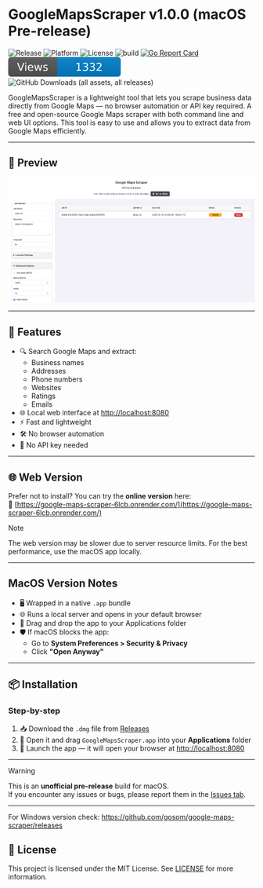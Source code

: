 # GoogleMapsScraper v1.0.0 (macOS Pre-release)

![Release](https://img.shields.io/badge/version-v1.0.0-blue)
![Platform](https://img.shields.io/badge/platform-macOS-lightgrey)
![License](https://img.shields.io/github/license/melogabriel/google-maps-scraper)
![build](https://github.com/gosom/google-maps-scraper/actions/workflows/build.yml/badge.svg)
[![Go Report Card](https://goreportcard.com/badge/github.com/gosom/google-maps-scraper)](https://goreportcard.com/report/github.com/gosom/google-maps-scraper)
[![Image of repositories-views-counter](https://github.com/melogabriel/repositories-views-counter/blob/master/svg/946732374/badge.svg)](https://github.com/melogabriel/repositories-views-counter/blob/master/readme/946732374/week.md)
![GitHub Downloads (all assets, all releases)](https://img.shields.io/github/downloads/melogabriel/google-maps-scraper/total)



GoogleMapsScraper is a lightweight tool that lets you scrape business data directly from Google Maps — no browser automation or API key required. A free and open-source Google Maps scraper with both command line and web UI options. This tool is easy to use and allows you to extract data from Google Maps efficiently.

---

## 📸 Preview

![App Screenshot](https://github.com/melogabriel/google-maps-scraper/blob/b84cd8f8ca7b9b4abfadf47defd236f4a8187536/screenshot.png)

---

## 🧰 Features

- 🔍 Search Google Maps and extract:
  - Business names
  - Addresses
  - Phone numbers
  - Websites
  - Ratings
  - Emails
- 🌐 Local web interface at [http://localhost:8080](http://localhost:8080)
- ⚡ Fast and lightweight
- 🛠️ No browser automation
- 🔑 No API key needed

---

## 🌐 Web Version

Prefer not to install? You can try the **online version** here:  
🔗 [https://google-maps-scraper-6lcb.onrender.com/](https://google-maps-scraper-6lcb.onrender.com/)

> [!NOTE]
> The web version may be slower due to server resource limits. For the best performance, use the macOS app locally.

---

## MacOS Version Notes

- 🖥️ Wrapped in a native `.app` bundle
- 🌐 Runs a local server and opens in your default browser
- 📁 Drag and drop the app to your Applications folder
- 🛡️ If macOS blocks the app:
  - Go to **System Preferences > Security & Privacy**
  - Click **"Open Anyway"**

---

## 📦 Installation

### Step-by-step

1. 📥 Download the `.dmg` file from [Releases](https://github.com/melogabriel/google-maps-scraper/releases)
2. 📂 Open it and drag `GoogleMapsScraper.app` into your **Applications** folder
3. 🚀 Launch the app — it will open your browser at [http://localhost:8080](http://localhost:8080)

---

> [!Warning]
> This is an **unofficial pre-release** build for macOS.  
> If you encounter any issues or bugs, please report them in the [Issues tab](https://github.com/melogabriel/google-maps-scraper/issues).

---

For Windows version check: https://github.com/gosom/google-maps-scraper/releases

## 📄 License

This project is licensed under the MIT License. See [LICENSE](LICENSE) for more information.





